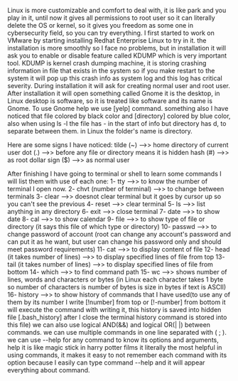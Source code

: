 Linux is more customizable and comfort to deal with, it is like park and you play in it, until now it gives all permissions to root user so it can literally delete the OS or kernel, so it gives you freedom as some one in cybersecurity field, so you can try everything.
I first started to work on VMware by starting installing Redhat Enterprise Linux to try in it.
the installation is more smoothly so I face no problems, but in installation it will ask you to enable or disable feature called KDUMP which is very important tool.
KDUMP is kernel crash dumping machine, it is storing crashing information in file that exists in the system so if you make restart to the system it will pop up this crash info as system log and this log has critical severity.
During installation it will ask for creating normal user and root user.
After installation it will open something called Gnome it is the desktop, in Linux desktop is software, so it is treated like software and its name is Gnome.
To use Gnome help we use [yelp] command.
something also I have noticed that file colored by black color and [directory] colored by blue color, also when using ls -l the file has - in the start of info but directory has d, to separate between them.
in Linux the folder's name is directory.

Here are some signs I have noticed:
	tilde (~)  -->> home directory of current user
	dot  (.) -->> before any file or directory means it is hidden
	hash (#) -->>   as root
	dollar sign ($) -->>  as normal user

After finishing I have going to terminal or shell to learn some commands I will list them with use of each one:
	1- tty  -->> to know the number of terminal I open now.
	2- chvt (number of terminal) -->> to change between terminals
	3- clear  -->> doesnot clear terminal but it goes by cursor up so you can't see the previous
	4- reset -->> clear terminal 
	5- ls -->> list anything in any directory 
	6- exit -->> close terminal
	7- date -->> to show date
	8- cal -->> to show calendar
	9- file -->> to show type of file or directory (it says this file of which type or directory)
	10- passwd -->> to change password of account (root can change any account's password  and can put it as he want, but user can change his password only and should meet password requirements)
	11- cat -->> to display content of file
	12- head (it takes number of lines) -->> to display specified lines of file from top
	13- tail (it takes number of lines) -->> to display specified lines of file from bottom
	14- which -->> to find command path
	15- wc -->> shows number of lines, words and characters or bytes (in Linux each character takes 1 byte so number of characters is number of bytes is size in bytes if text is ASCII)
	16- history -->> to show history of commands that I have used(to use any of them by its number I write [!number] from top or [!-number] from bottom it will execute the command with writing it, this history is saved into hidden file [.bash_history] after I close the terminal history command is stored into this file)
we can also use logical AND(&&) and logical OR(| |) between commands.
we can use multiple commands in one line separated with ( ; ).
we can use --help for any command to know its options and arguments, help it is like magic stick in harry potter films it literally the most helpful in using commands, it makes it easy to not remember each command with its option because I easily can type command --help and it will appear everything about command.


